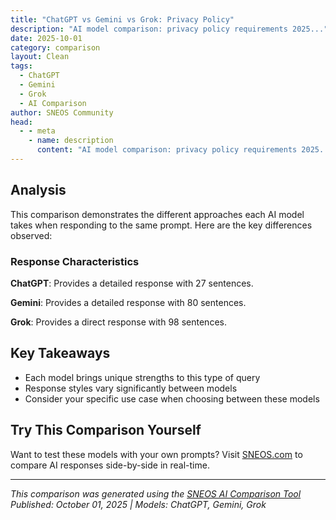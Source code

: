```yaml
---
title: "ChatGPT vs Gemini vs Grok: Privacy Policy"
description: "AI model comparison: privacy policy requirements 2025..."
date: 2025-10-01
category: comparison
layout: Clean
tags:
  - ChatGPT
  - Gemini
  - Grok
  - AI Comparison
author: SNEOS Community
head:
  - - meta
    - name: description
      content: "AI model comparison: privacy policy requirements 2025..."
---
```


<ChatComparison
  title="ChatGPT vs Gemini vs Grok: Privacy Policy"
  prompt="privacy policy requirements 2025"
  :responses='{
    "ChatGPT": "Privacy policy requirements for 2025 are likely to reflect evolving global data protection laws, increased emphasis on transparency, user rights, and data security. While specific legal requirements can vary by jurisdiction, here are some key trends and elements that organizations should consider including in their privacy policies by 2025:\n\n1. **Compliance with Major Regulations:**  \n   - **GDPR (General Data Protection Regulation)** for EU residents  \n   - **CCPA/CPRA (California Consumer Privacy Act/California Privacy Rights Act)** for California residents  \n   - **LGPD (Lei Geral de Prote\u00E7\u00E3o de Dados)** for Brazil  \n   - Other regional or country-specific data protection laws\n   \n2. **Clear and Transparent Language:**  \n   - Use plain, understandable language suitable for the target audience  \n   - Clearly explain what personal data is collected, why, how it is used, and with whom it is shared  \n   \n3. **Data Subject Rights:**  \n   - Inform users about their rights, such as the rights to access, correction, deletion (right to be forgotten), data portability, and objection to processing  \n   - Provide instructions on how to exercise these rights easily  \n   \n4. **Data Collection and Use:**  \n   - Specify categories of data collected (e.g., personal identifiers, behavioral data, biometric data)  \n   - Explain purposes of data processing, legal bases for processing (e.g., consent, legitimate interest)  \n   \n5. **Cookies and Tracking Technologies:**  \n   - Detail use of cookies and trackers  \n   - Provide cookie preferences or consent management  \n   \n6. **Data Sharing and Transfers:**  \n   - Disclose third parties with whom data is shared (service providers, partners)  \n   - Explain international data transfers and safeguards (e.g., in accordance with GDPR standard contractual clauses)  \n   \n7. **Data Security:**  \n   - Describe measures taken to protect data integrity and confidentiality  \n   - Mention any certifications or standards followed (ISO 27001, SOC 2, etc.)  \n   \n8. **Data Retention:**  \n   - Specify how long data is retained and criteria for determining retention periods  \n   \n9. **Children\u2019s Privacy:**  \n   - Comply with laws about processing children\u2019s data (e.g., COPPA in the US)  \n   - State minimum age requirements and parental consent policies  \n   \n10. **Automated Decision-Making and Profiling:**  \n    - Inform users if automated decisions or profiling affecting them occur  \n    - Provide meaningful information about logic involved and consequences  \n   \n11. **Updates to the Privacy Policy:**  \n    - Explain how and when users will be notified about changes  \n    - Provide effective date of the current policy  \n   \n12. **Contact Information:**  \n    - Provide contact details for privacy inquiries or complaints, including Data Protection Officer (DPO) if applicable\n   \n13. **User Consent Management:**  \n    - Implement mechanisms for obtaining, recording, and managing user consent as required by law  \n   \n14. **Emerging Considerations for 2025:**  \n    - Address use of AI and big data analytics and their privacy implications  \n    - Consider transparency around cross-device tracking, biometrics, and IoT devices  \n    - Enhanced focus on data minimization and purpose limitation principles  \n    - Integration of privacy-by-design and default approaches\n   \n**Best Practices:**  \n- Regularly review and update privacy policies to reflect new legal requirements and business practices  \n- Conduct privacy impact assessments (PIA) for new data processing activities  \n- Train employees on privacy obligations   \n- Make privacy policies easily accessible on websites/apps  \n\n**Summary:**  \nTo prepare for privacy policy compliance in 2025, focus on transparency, user rights, data minimization, security, accountability, and responsiveness to emerging technologies. Stay updated on legal changes globally and tailor policies accordingly.\n\nIf you need help drafting or updating a privacy policy specific to your industry or region, please let me know!",
    "Gemini": "Predicting the exact privacy policy requirements in 2025 is challenging, as laws and regulations are constantly evolving based on technological advancements, social concerns, and political landscapes. However, we can anticipate several key trends and likely areas of focus for privacy policies in 2025:\n\n**I. Key Trends Shaping Privacy Policy Requirements in 2025:**\n\n*   **Increased Global Harmonization \u0026 Convergence:** While complete uniformity is unlikely, there will be more efforts to align privacy laws across jurisdictions. This is driven by the need for businesses operating internationally to comply with varying regulations. Expect more agreements and frameworks that facilitate cross-border data flows.\n*   **Expansion of Privacy Rights \u0026 Definitions:** The concept of \u0022personal data\u0022 will likely broaden to include inferences, predictions, and aggregated data that can be used to identify or profile individuals. Rights like the right to erasure, right to access, and right to data portability will likely be expanded and clarified.\n*   **Focus on Algorithmic Transparency \u0026 Accountability:** As AI and machine learning become more pervasive, privacy policies will need to address how these technologies use personal data.  This includes explaining how algorithms work, what data they use, and how decisions are made. Emphasis will be on preventing bias and discrimination.\n*   **Emphasis on Data Minimization \u0026 Purpose Limitation:** The principles of collecting only necessary data and using it only for specified purposes will become more strictly enforced. Privacy policies will need to be very specific about the data collected, the reasons for collection, and how long it\u0027s retained.\n*   **Strengthened Enforcement \u0026 Higher Penalties:** Regulatory bodies worldwide will likely increase their enforcement efforts and impose significant penalties for privacy violations. This will incentivize companies to take privacy compliance more seriously.\n*   **Greater User Control \u0026 Customization:** Users will expect more control over their data and how it\u0027s used. Privacy policies will need to be more granular, allowing users to customize their privacy settings and preferences.\n*   **Privacy-Enhancing Technologies (PETs) Becoming Mainstream:** Expect to see more privacy policies mentioning the use of technologies like differential privacy, homomorphic encryption, and federated learning to protect user data while still enabling data processing.\n*   **The Rise of Decentralized Data Governance:**  Blockchain and other decentralized technologies may play a larger role in data governance, requiring privacy policies to address how these technologies are used to manage and protect data.\n*   **Increased Focus on Children\u0027s Privacy:**  Regulations protecting children\u0027s data online are likely to become stricter, requiring more robust verification mechanisms and parental consent processes.\n*   **Privacy in the Metaverse and Web3:**  New privacy challenges will arise in immersive digital environments like the metaverse and Web3.  Privacy policies will need to address the collection and use of biometric data, virtual identities, and other unique data points generated in these spaces.\n\n**II.  Likely Elements of a 2025 Privacy Policy:**\n\nBased on these trends, here are some of the elements that will likely be crucial in a 2025 privacy policy:\n\n*   **Clear and Plain Language:**  Avoid legal jargon and technical terms. Use simple, easy-to-understand language that the average user can comprehend.  Visual aids (e.g., infographics) may become more common.\n*   **Detailed Data Collection Practices:**\n    *   **Specific Data Categories:**  List all categories of personal data collected (e.g., name, contact information, browsing history, location data, biometric data, sensitive personal data like health information).\n    *   **Sources of Data:**  Explain where the data comes from (e.g., directly from the user, third-party sources, publicly available data).\n    *   **Data Retention Periods:**  Specify how long different types of data are retained and the criteria used to determine retention periods.  Justification for retention periods will be necessary.\n*   **Purpose of Data Processing:**\n    *   **Clearly Defined Purposes:**  State precisely why data is collected and how it will be used.  Avoid vague or ambiguous language.\n    *   **Legitimate Basis for Processing:**  Identify the legal basis for processing data (e.g., consent, contract performance, legitimate interests, legal obligation).\n    *   **Purpose Limitation:**  Confirm that data will only be used for the stated purposes and not for incompatible purposes without consent.\n*   **Data Sharing Practices:**\n    *   **Categories of Recipients:**  Identify the categories of third parties with whom data is shared (e.g., service providers, advertising partners, law enforcement).\n    *   **Reasons for Sharing:**  Explain why data is shared with each category of recipient.\n    *   **Data Transfer Mechanisms:**  If data is transferred internationally, describe the mechanisms used to ensure adequate data protection (e.g., Standard Contractual Clauses, Binding Corporate Rules).\n*   **User Rights:**\n    *   **Comprehensive List of Rights:**  Clearly explain all user rights, including the right to access, rectify, erase, restrict processing, object to processing, and data portability.\n    *   **Exercise of Rights:**  Provide clear instructions on how users can exercise their rights, including contact information for the data protection officer (DPO) or privacy team.  Streamlined processes for exercising rights will be essential.\n    *   **Automated Decision-Making \u0026 Profiling:**  Disclose if automated decision-making or profiling is used, explain the logic involved, and inform users of their right to challenge such decisions.\n*   **Data Security Measures:**\n    *   **Description of Security Measures:**  Describe the technical and organizational measures used to protect data from unauthorized access, use, or disclosure.\n    *   **Data Breach Notification Procedures:**  Explain how users will be notified in the event of a data breach.\n*   **Cookie and Tracking Technologies:**\n    *   **Detailed Information about Cookies:**  Provide detailed information about the types of cookies and tracking technologies used, their purposes, and how users can manage their cookie preferences.\n    *   **Consent Mechanisms:**  Ensure that valid consent is obtained for the use of cookies that are not strictly necessary.  Consent banners will need to be very clear and user-friendly.\n*   **AI and Machine Learning Disclosures:**\n    *   **Algorithm Transparency:** Explain how AI algorithms are used to process personal data, including the types of data used and the potential impact on users.\n    *   **Bias Mitigation:** Describe the steps taken to mitigate bias in algorithms and ensure fairness.\n    *   **Human Oversight:**  Indicate whether there is human oversight of automated decisions.\n*   **Contact Information:**\n    *   **DPO Contact Information:**  Provide contact information for the data protection officer (DPO) or the privacy team.\n    *   **Complaint Mechanism:**  Explain how users can file a complaint with the company or with a supervisory authority.\n*   **Updates to the Privacy Policy:**\n    *   **Notification of Changes:**  Explain how users will be notified of changes to the privacy policy.\n    *   **Date of Last Update:**  Clearly indicate the date of the last update.\n*   **Specific Considerations for Children\u0027s Data (if applicable):**\n    *   **Age Verification:** Robust age verification mechanisms.\n    *   **Parental Consent:**  Clear and verifiable parental consent procedures.\n    *   **Limited Data Collection:** Minimizing the amount of data collected from children.\n\n**III. Preparing for 2025:**\n\n*   **Stay Informed:**  Continuously monitor developments in privacy laws and regulations around the world. Subscribe to industry newsletters and attend conferences.\n*   **Conduct Privacy Audits:** Regularly audit your data processing practices to identify potential privacy risks and areas for improvement.\n*   **Invest in Privacy Technology:**  Explore and implement privacy-enhancing technologies to protect user data.\n*   **Train Employees:**  Provide regular privacy training to employees to ensure they understand their responsibilities and how to comply with privacy laws.\n*   **Develop a Data Breach Response Plan:**  Have a well-defined plan in place to respond to data breaches quickly and effectively.\n*   **Engage with Privacy Experts:**  Consult with privacy lawyers and consultants to ensure that your privacy policies and practices are compliant with the latest regulations.\n*   **Focus on Building Trust:**  Transparency and accountability are key to building trust with users. Be open and honest about your data practices.\n\n**Disclaimer:** This information is for general guidance only and does not constitute legal advice. You should consult with a qualified legal professional to ensure that your privacy policies and practices comply with all applicable laws and regulations.  The privacy landscape is constantly evolving, and predictions about 2025 are inherently speculative.\n",
    "Grok": "Privacy policy requirements for 2025 are shaped by evolving global data protection regulations, technological advancements, and increasing consumer awareness about data privacy. While specific requirements may vary depending on the jurisdiction (e.g., GDPR in Europe, CCPA/CPRA in California, or emerging laws in other regions), there are general trends and expectations that organizations should prepare for in 2025. Below is a comprehensive overview of what is likely to be required or expected in privacy policies based on current trends and predictions:\n\n---\n\n### **Key Trends and Requirements for Privacy Policies in 2025**\n\n1. **Compliance with Global Data Protection Laws**\n   - **GDPR (General Data Protection Regulation - EU):** Organizations operating in or serving EU residents must ensure transparency about data collection, processing, and sharing. Key elements include lawful basis for processing, user rights (e.g., access, deletion, portability), and breach notification protocols.\n   - **CCPA/CPRA (California Privacy Laws - USA):** California\u2019s privacy laws require businesses to disclose data collection practices, provide opt-out mechanisms for data sales, and offer deletion requests. By 2025, amendments or stricter enforcement may include more granular disclosures about automated decision-making.\n   - **Emerging Laws:** New privacy laws in countries like Brazil (LGPD), India (Digital Personal Data Protection Act), and others will likely mature by 2025, requiring tailored policies for different regions.\n   - **Cross-Border Data Transfers:** With increasing scrutiny on data localization and international data transfers, privacy policies must address safeguards (e.g., Standard Contractual Clauses, Privacy Shield frameworks) for transferring data across borders.\n\n2. **Transparency in Data Practices**\n   - Privacy policies must be clear, concise, and written in plain language to ensure users understand how their data is collected, used, and protected.\n   - Disclose specific categories of data collected (e.g., personal, sensitive, behavioral, or biometric data).\n   - Explain purposes of data collection (e.g., marketing, analytics, product improvement).\n   - Detail third parties with whom data is shared (e.g., vendors, advertisers, or partners).\n\n3. **User Consent and Control**\n   - Implement robust consent mechanisms, such as cookie banners or preference centers, ensuring users can opt in or out of non-essential data processing (e.g., tracking for advertising).\n   - Provide easy-to-use tools for users to exercise their rights (e.g., data access, correction, deletion, or opting out of data sales).\n   - By 2025, \u201Cdark patterns\u201D (manipulative design tactics to trick users into consenting) are expected to face stricter regulations, requiring genuine choice.\n\n4. **Focus on Automated Decision-Making and AI**\n   - With the rise of AI and machine learning, privacy policies must address automated decision-making processes, including profiling and algorithms that impact users (e.g., credit scoring, hiring decisions).\n   - Disclose whether AI tools process personal data and provide options to opt out or request human intervention, as mandated by laws like GDPR and upcoming AI regulations (e.g., EU AI Act, expected to be finalized by 2025).\n\n5. **Data Security and Breach Notification**\n   - Policies must outline security measures (e.g., encryption, access controls) to protect user data.\n   - Include protocols for data breach notifications, specifying timelines (e.g., 72 hours under GDPR) and methods for informing affected individuals and regulators.\n   - By 2025, expect more emphasis on proactive risk assessments and cybersecurity audits as part of privacy compliance.\n\n6. **Children\u2019s Privacy**\n   - Stricter rules around collecting data from minors (e.g., COPPA in the US, GDPR\u2019s age of consent rules) will likely expand by 2025, especially with growing concerns about social media and online safety.\n   - Privacy policies must clearly state age restrictions, parental consent processes, and protections for children\u2019s data.\n\n7. **Cookies and Tracking Technologies**\n   - Policies must disclose the use of cookies, web beacons, and other tracking tools, including their purpose (e.g., functional, analytical, marketing).\n   - Provide granular consent options for different types of cookies and trackers, as mandated by laws like the EU\u2019s ePrivacy Directive (and the anticipated ePrivacy Regulation by 2025).\n\n8. **Data Retention and Minimization**\n   - Clearly state data retention periods and criteria for deleting data when it\u2019s no longer needed.\n   - Emphasize data minimization principles, ensuring only necessary data is collected and processed, as required by GDPR and similar laws.\n\n9. **Accountability and Governance**\n   - By 2025, organizations may need to demonstrate accountability through documented policies, Data Protection Impact Assessments (DPIAs), and the appointment of Data Protection Officers (DPOs) in more jurisdictions.\n   - Privacy policies should reference internal governance frameworks and compliance programs.\n\n10. **Sustainability and Ethical Data Use**\n    - Increasingly, consumers and regulators expect businesses to align data practices with ethical standards and sustainability goals. Privacy policies may need to address responsible data use and environmental impacts of data storage (e.g., energy consumption of data centers).\n\n---\n\n### **Steps to Prepare a Privacy Policy for 2025**\n\n1. **Conduct a Data Inventory and Mapping Exercise**\n   - Understand what data you collect, where it\u2019s stored, how it\u2019s processed, and who it\u2019s shared with to ensure full transparency in your policy.\n\n2. **Stay Updated on Regulatory Changes**\n   - Monitor evolving laws and guidelines in relevant jurisdictions. Work with legal counsel or privacy consultants to ensure compliance with new requirements expected by 2025.\n\n3. **Enhance User Accessibility**\n   - Design policies that are easy to read and navigate (e.g., use summaries, FAQs, or layered notices).\n   - Offer policies in multiple languages if operating globally.\n\n4. **Implement Privacy by Design**\n   - Build privacy considerations into product development and business processes, ensuring policies reflect proactive protection measures.\n\n5. **Prepare for AI and Emerging Tech**\n   - Update policies to address data usage in AI systems, IoT devices, or other emerging technologies that may become mainstream by 2025.\n\n6. **Regularly Review and Update Policies**\n   - Commit to annual or bi-annual reviews of your privacy policy to address new laws, technologies, or business practices.\n\n---\n\n### **Predicted Developments by 2025**\n- **Harmonization of Global Standards:** Efforts to align privacy laws across regions (e.g., GDPR-like frameworks in Asia or Africa) may simplify compliance but require broader applicability in policies.\n- **Stricter Penalties:** Regulators are expected to impose larger fines and penalties for non-compliance, making robust policies critical.\n- **Consumer Privacy Tools:** Browsers and devices may integrate more privacy controls (e.g., automatic opt-outs), requiring policies to adapt to user-driven privacy settings.\n- **Focus on Biometric and Health Data:** With the growth of wearable tech and health apps, policies may need to address specific protections for sensitive data categories.\n\n---\n\n### **Conclusion**\nBy 2025, privacy policies will need to be more detailed, user-friendly, and adaptable to a rapidly changing regulatory and technological landscape. Businesses should prioritize transparency, user control, and proactive compliance to build trust and avoid penalties. Consulting with legal experts and staying informed about regional and global privacy trends will be essential to crafting a future-proof privacy policy. If you\u2019re looking for specific requirements for a particular jurisdiction or industry, let me know, and I can provide more tailored guidance!"
  }'
  published-date="19:17"
/>

## Analysis

This comparison demonstrates the different approaches each AI model takes when responding to the same prompt. Here are the key differences observed:

### Response Characteristics

**ChatGPT**: Provides a detailed response with 27 sentences. 

**Gemini**: Provides a detailed response with 80 sentences. 

**Grok**: Provides a direct response with 98 sentences. 

## Key Takeaways

- Each model brings unique strengths to this type of query
- Response styles vary significantly between models
- Consider your specific use case when choosing between these models

## Try This Comparison Yourself

Want to test these models with your own prompts? Visit [SNEOS.com](https://sneos.com) to compare AI responses side-by-side in real-time.

---

*This comparison was generated using the [SNEOS AI Comparison Tool](https://sneos.com)*
*Published: October 01, 2025 | Models: ChatGPT, Gemini, Grok*

